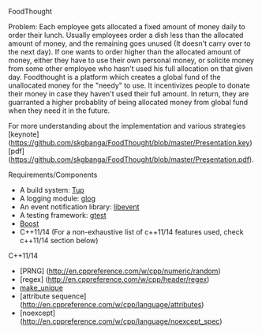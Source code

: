 FoodThought


Problem: Each employee gets allocated a fixed amount of money daily to order their lunch. Usually employees order a dish less than the allocated amount of money, and the remaining goes unused (It doesn't carry over to the next day). If one wants to order higher than the allocated amount of money, either they have to use their own personal money, or solicite money from some other employee who hasn't used his full allocation on that given day. Foodthought is a platform which creates a global fund of the unallocated money for the "needy" to use. It incentivizes people to donate their money in case they haven't used their full amount. In return, they are guarranted a higher probablity of being allocated money from global fund when they need it in the future. 

For more understanding about the implementation and various strategies [keynote] (https://github.com/skgbanga/FoodThought/blob/master/Presentation.key) [pdf] (https://github.com/skgbanga/FoodThought/blob/master/Presentation.pdf).


Requirements/Components


- A build system: [Tup](http://gittup.org/tup/)
- A logging module: [glog](https://github.com/google/glog)
- An event notification library: [libevent](http://libevent.org)
- A testing framework: [gtest](https://github.com/google/googletest/)
- [Boost](http://www.boost.org)
- C++11/14 (For a non-exhaustive list of c++11/14 features used, check c++11/14 section below)


C++11/14


- [PRNG] (http://en.cppreference.com/w/cpp/numeric/random)
- [regex] (http://en.cppreference.com/w/cpp/header/regex)
- [make_unique](http://en.cppreference.com/w/cpp/memory/unique_ptr/make_unique)
- [attribute sequence] (http://en.cppreference.com/w/cpp/language/attributes)
- [noexcept] (http://en.cppreference.com/w/cpp/language/noexcept_spec)
